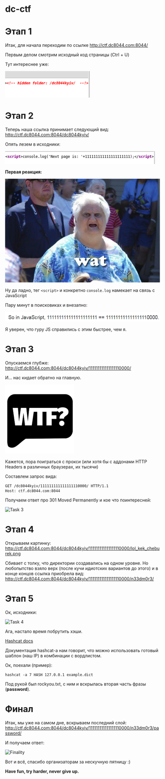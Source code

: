 # dc-ctf
# Этап 1

Итак, для начала переходим по ссылке http://ctf.dc8044.com:8044/

Первым делом смотрим исходный код страницы (Ctrl + U)

Тут интереснее уже:

![](https://github.com/bondss/dc-ctf/blob/master/screenshots/task_1.png "Task 1")

# Этап 2

Теперь наша ссылка принимает следующий вид: http://ctf.dc8044.com:8044/dc8044kyiv/

Опять лезем в исходники:

![](https://github.com/bondss/dc-ctf/blob/master/screenshots/task_2.png "Task 2")

**Первая реакция:**

![](https://github.com/bondss/dc-ctf/blob/master/screenshots/Wat8.jpg "Wat")

Ну да ладно, тег ```<script>``` и конкретно ```console.log``` намекает на связь с JavaScript 

Пару минут в поисковиках и внезапно:

![](https://github.com/bondss/dc-ctf/blob/master/screenshots/task_2_1.png "Task2_1")

Я уверен, что гуру JS справились с этим быстрее, чем я.

# Этап 3

Опускаемся глубже: http://ctf.dc8044.com:8044/dc8044kyiv/111111111111111110000/

И... нас кидает обратно на главную.

![](https://github.com/bondss/dc-ctf/blob/master/screenshots/wtf.png "wtf")

Кажется, пора поиграться с прокси (или хотя бы с аддонами HTTP Headers в различных браузерах, их тысячи)

Составлем запрос вида: 

```
GET /dc8044kyiv/111111111111111110000/ HTTP/1.1
Host: ctf.dc8044.com:8044
````
Получаем ответ про 301 Moved Permanently и кое что поинтересней:

![](https://github.com/bondss/dc-ctf/blob/master/screenshots/task_3.png "Task 3")

# Этап 4

Открываем картинку: http://ctf.dc8044.com:8044/dc8044kyiv/111111111111111110000/lol_kek_cheburek.png

Сбивает с толку, что директории создавались на одном уровне. Но любопытство взяло верх (после кучи идиотских вариантов до этого) и в конце концов ссылка приобрела вид: http://ctf.dc8044.com:8044/dc8044kyiv/111111111111111110000/n33dm0r3/

# Этап 5 

Ок, исходники:

![](https://github.com/bondss/dc-ctf/blob/master/screenshots/task_4.png "Task 4")

Ага, настало время побрутить хэши.

[Hashcat docs](https://hashcat.net/wiki/doku.php?id=hybrid_attack)

Документация hashcat-а нам говорит, что можно использовать готовый шаблон (наш IP) в комбинации с вордлистом.

Ок, поехали (пример):

```
hashcat -a 7 HASH 127.0.0.1 example.dict
``` 
Под рукой был rockyou.txt, с ним и вскрылась вторая часть фразы (**password**).

# Финал

Итак, мы уже на самом дне, вскрываем последний слой:
http://ctf.dc8044.com:8044/dc8044kyiv/111111111111111110000/n33dm0r3/password/

И получаем ответ:

![](https://github.com/bondss/dc-ctf/blob/master/screenshots/task_5.png "Finality")

Вот и всё, спасибо организаторам за нескучную пятницу :)

**Have fun, try harder, never give up.**
